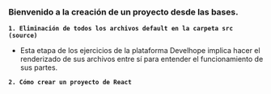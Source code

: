 ### Bienvenido a la creación de un proyecto desde las bases.

**`1. Eliminación de todos los archivos default en la carpeta src (source)`**

  - Esta etapa de los ejercicios de la plataforma Develhope implica hacer el renderizado de sus archivos entre sí para entender el funcionamiento de sus partes.

**`2. Cómo crear un proyecto de React`**
